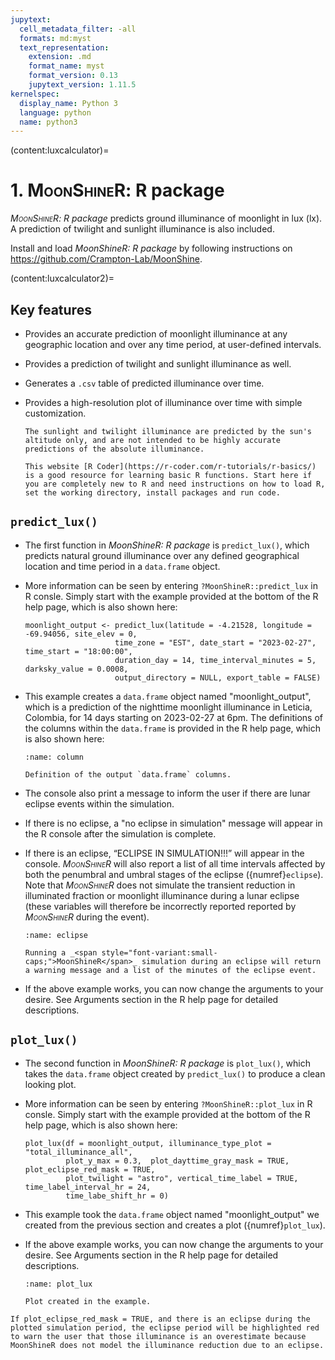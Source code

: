 ```yaml
---
jupytext:
  cell_metadata_filter: -all
  formats: md:myst
  text_representation:
    extension: .md
    format_name: myst
    format_version: 0.13
    jupytext_version: 1.11.5
kernelspec:
  display_name: Python 3
  language: python
  name: python3
---
```

(content:luxcalculator)=
# 1. <span style="font-variant:small-caps;">MoonShineR</span>: R package

_<span style="font-variant:small-caps;">MoonShineR</span>: R package_ predicts ground illuminance of moonlight in lux (lx). A prediction of twilight and sunlight illuminance is also included.

Install and load _<span style="font-variant:sRmall-caps;">MoonShineR</span>: R package_ by following instructions on https://github.com/Crampton-Lab/MoonShine.

(content:luxcalculator2)=
## Key features

- Provides an accurate prediction of moonlight illuminance at any geographic location and over any time period, at user-defined intervals.
- Provides a prediction of twilight and sunlight illuminance as well.
- Generates a `.csv` table of predicted illuminance over time.
- Provides a high-resolution plot of illuminance over time with simple customization.

    ```{note}
    The sunlight and twilight illuminance are predicted by the sun's altitude only, and are not intended to be highly accurate predictions of the absolute illuminance.
    ```
    ```{tip}
    This website [R Coder](https://r-coder.com/r-tutorials/r-basics/) is a good resource for learning basic R functions. Start here if you are completely new to R and need instructions on how to load R, set the working directory, install packages and run code.
    ```
    
## `predict_lux()`

- The first function in _<span style="font-variant:sRmall-caps;">MoonShineR</span>: R package_ is `predict_lux()`, which predicts natural ground illuminance over any defined geographical location and time period in a `data.frame` object.

- More information can be seen by entering `?MoonShineR::predict_lux` in R consle. Simply start with the example provided at the bottom of the R help page, which is also shown here:

    ```
    moonlight_output <- predict_lux(latitude = -4.21528, longitude = -69.94056, site_elev = 0,
                        time_zone = "EST", date_start = "2023-02-27", time_start = "18:00:00",
                        duration_day = 14, time_interval_minutes = 5, darksky_value = 0.0008,
                        output_directory = NULL, export_table = FALSE)
    ```

- This example creates a `data.frame` object named "moonlight_output", which is a prediction of the nighttime moonlight illuminance in Leticia, Colombia, for 14 days starting on 2023-02-27 at 6pm. The definitions of the columns within the `data.frame` is provided in the R help page, which is also shown here:

    ```{figure} /images/columns2.jpg
    :name: column

    Definition of the output `data.frame` columns.
    ```
    
    
- The console also print a message to inform the user if there are lunar eclipse events within the simulation.
- If there is no eclipse, a "no eclipse in simulation" message will appear in the R console after the simulation is complete.
- If there is an eclipse, “ECLIPSE IN SIMULATION!!!” will appear in the console. _<span style="font-variant:small-caps;">MoonShineR</span>_ will also report a list of all time intervals affected by both the penumbral and umbral stages of the eclipse ({numref}`eclipse`). Note that _<span style="font-variant:small-caps;">MoonShineR</span>_ does not simulate the transient reduction in illuminated fraction or moonlight illuminance during a lunar eclipse (these variables will therefore be incorrectly reported reported by _<span style="font-variant:small-caps;">MoonShineR</span>_ during the event). 
    ```{figure} /images/eclipse.jpg
    :name: eclipse

    Running a _<span style="font-variant:small-caps;">MoonShineR</span>_ simulation during an eclipse will return a warning message and a list of the minutes of the eclipse event.
    ```
- If the above example works, you can now change the arguments to your desire. See Arguments section in the R help page for detailed descriptions.

## `plot_lux()`

- The second function in _<span style="font-variant:sRmall-caps;">MoonShineR</span>: R package_ is `plot_lux()`, which takes the `data.frame` object created by `predict_lux()` to produce a clean looking plot.

- More information can be seen by entering `?MoonShineR::plot_lux` in R consle. Simply start with the example provided at the bottom of the R help page, which is also shown here:

    ```
    plot_lux(df = moonlight_output, illuminance_type_plot = "total_illuminance_all",
             plot_y_max = 0.3,  plot_dayttime_gray_mask = TRUE, plot_eclipse_red_mask = TRUE,
             plot_twilight = "astro", vertical_time_label = TRUE, time_label_interval_hr = 24,
             time_labe_shift_hr = 0)
    ```

- This example took the `data.frame` object named "moonlight_output" we created from the previous section and creates a plot ({numref}`plot_lux`).
- If the above example works, you can now change the arguments to your desire. See Arguments section in the R help page for detailed descriptions.

    ```{figure} /images/plot_lux.jpeg
    :name: plot_lux

    Plot created in the example.
    ```
    
```{note}
If plot_eclipse_red_mask = TRUE, and there is an eclipse during the plotted simulation period, the eclipse period will be highlighted red to warn the user that those illuminance is an overestimate because MoonShineR does not model the illuminance reduction due to an eclipse.
```